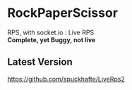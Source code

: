 # RockPaperScissor
RPS, with socket.io : Live RPS<br>
**Complete, yet Buggy, not live**

## Latest Version
https://github.com/spuckhafte/LiveRps2
